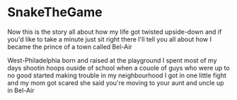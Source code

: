 # SnakeTheGame
Now this is the story
all about how 
my life got twisted
upside-down
and if you'd like to take a minute
just sit right there
I'll tell you all about how
I became the prince of a town called Bel-Air

West-Philadelphia born and raised
at the playground I spent most of my days
shootin hoops ouside of school
when a couole of guys who were up to no good
started making trouble in my neighbourhood
I got in one little fight
and my mom got scared she said
you're moving to your aunt and uncle up in Bel-Air
